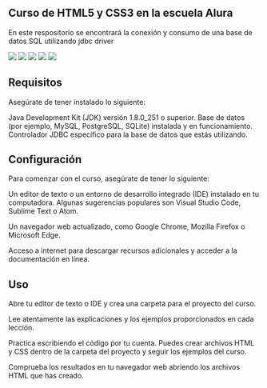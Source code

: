 ## Curso de HTML5 y CSS3 en la escuela Alura

En este respositorio se encontrará la conexión y consumo de una base de datos SQL utilizando jdbc driver

<a href="Documentación"><img src="https://img.shields.io/badge/Doc-Actualizada-informational"></a>
<a href="Status"><img src="https://img.shields.io/badge/Status-Success-success"></a>
<a href="Lenguaje"><img src="https://img.shields.io/badge/Lenguaje-HTML-blue"></a>
<a href="Lenguaje"><img src="https://img.shields.io/badge/Lenguaje-CSS-blue"></a>
<a href="License"><img src="https://img.shields.io/badge/License-MIT-important"></a>

## Requisitos

Asegúrate de tener instalado lo siguiente:

Java Development Kit (JDK) versión 1.8.0_251 o superior.
Base de datos (por ejemplo, MySQL, PostgreSQL, SQLite) instalada y en funcionamiento.
Controlador JDBC específico para la base de datos que estás utilizando.

## Configuración
Para comenzar con el curso, asegúrate de tener lo siguiente:

Un editor de texto o un entorno de desarrollo integrado (IDE) instalado en tu computadora. Algunas sugerencias populares son Visual Studio Code, Sublime Text o Atom.

Un navegador web actualizado, como Google Chrome, Mozilla Firefox o Microsoft Edge.

Acceso a internet para descargar recursos adicionales y acceder a la documentación en línea.

## Uso

Abre tu editor de texto o IDE y crea una carpeta para el proyecto del curso.

Lee atentamente las explicaciones y los ejemplos proporcionados en cada lección.

Practica escribiendo el código por tu cuenta. Puedes crear archivos HTML y CSS dentro de la carpeta del proyecto y seguir los ejemplos del curso.

Comprueba los resultados en tu navegador web abriendo los archivos HTML que has creado.
